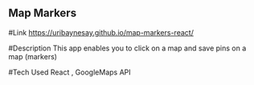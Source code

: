 ## Map Markers

#Link https://uribaynesay.github.io/map-markers-react/

#Description
This app enables you to click on a map and save pins on a map (markers)

#Tech Used
React , GoogleMaps API
